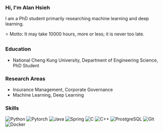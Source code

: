 ### Hi, I'm Alan Hsieh

I am a PhD student primarily researching machine learning and deep learning.

⭐ Motto: It may take 10000 hours, more or less; it is never too late.

### Education

- National Cheng Kung University, Department of Engineering Science, PhD Student

### Research Areas

- Insurance Management, Corporate Governance
- Machine Learning, Deep Learning

### Skills

![Python](https://img.shields.io/badge/Python-444?style=flat&logo=Python&logoColor=white)
![Pytorch](https://img.shields.io/badge/Pytorch-444?style=flat&logo=Pytorch&logoColor=white)
![Java](https://img.shields.io/badge/Java-444?style=flat&logo=Oracle&logoColor=white)
![Spring](https://img.shields.io/badge/Spring-444?style=flat&logo=Spring&logoColor=white)
![C](https://img.shields.io/badge/CLanguage-444?style=flat&logo=C&logoColor=white)
![C++](https://img.shields.io/badge/C++-444?style=flat&logo=Cplusplus&logoColor=white)
![ProstgreSQL](https://img.shields.io/badge/PostgreSQL-444?style=flat&logo=PostgreSQL&logoColor=white)
![Git](https://img.shields.io/badge/Git-444?style=flat&logo=Git&logoColor=white)
![Docker](https://img.shields.io/badge/Docker-444?style=flat&logo=Docker&logoColor=white)
